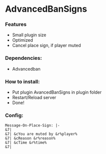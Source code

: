 # AdvancedBanSigns

### Features
- Small plugin size
- Optimized
- Cancel place sign, if player muted

### Dependencies:
- Advancedban

### How to install:
- Put plugin AvancedBanSigns in plugin folder
- Restart/Reload server
- Done!

### Config:
```
Message-On-Place-Sign: |-
&7|
&7| &cYou are muted by &r%player%
&7| &cReason &r%reason%
&7| &cTime &r%time%
&7|
```
 
